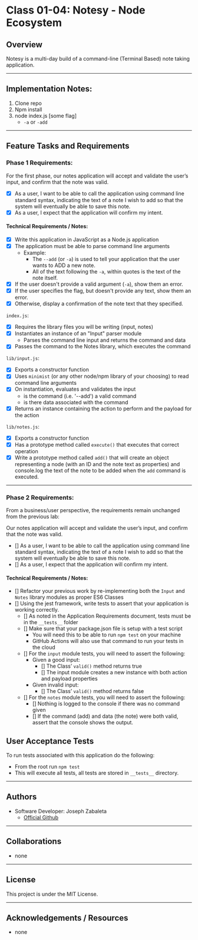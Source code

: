 # Class 01-04: Notesy - Node Ecosystem

## Overview
Notesy is a multi-day build of a command-line (Terminal Based) note taking application.

---

## Implementation Notes:
1. Clone repo
2. Npm install
3. node index.js [some flag]
    - `-a` or `-add`
---

## Feature Tasks and Requirements

### Phase 1 Requirements:
For the first phase, our notes application will accept and validate the user’s input, and confirm that the note was valid.
- [x] As a user, I want to be able to call the application using command line standard syntax, indicating the text of a note I wish to add so that the system will eventually be able to save this note.
- [x] As a user, I expect that the application will confirm my intent.

#### Technical Requirements / Notes:

- [x] Write this application in JavaScript as a Node.js application
- [x] The application must be able to parse command line arguments
    - Example:
        - The `--add` (or `-a`) is used to tell your application that the user wants to ADD a new note.
        - All of the text following the `-a`, within quotes is the text of the note itself.
- [x] If the user doesn't provide a valid argument (`-a`), show them an error.
- [x] If the user specifies the flag, but doesn't provide any text, show them an error.
- [x] Otherwise, display a confirmation of the note text that they specified.

`index.js`:
- [x] Requires the library files you will be writing (input, notes)
- [x] Instantiates an instance of an "Input" parser module
    - Parses the command line input and returns the command and data
- [x] Passes the command to the Notes library, which executes the command

`lib/input.js`:
- [x] Exports a constructor function
- [x] Uses `minimist` (or any other node/npm library of your choosing) to read command line arguments
- [x] On instantiation, evaluates and validates the input
    - is the command (i.e. '--add') a valid command
    - is there data associated with the command
- [x] Returns an instance containing the action to perform and the payload for the action

`lib/notes.js`:
- [x] Exports a constructor function
- [x] Has a prototype method called `execute()` that executes that correct operation
- [x] Write a prototype method called `add()` that will create an object representing a node (with an ID and the note text as properties) and console.log the text of the note to be added when the `add` command is executed.

---

### Phase 2 Requirements:

From a business/user perspective, the requirements remain unchanged from the previous lab:

Our notes application will accept and validate the user’s input, and confirm that the note was valid.
- [] As a user, I want to be able to call the application using command line standard syntax, indicating the text of a note I wish to add so that the system will eventually be able to save this note.
- [] As a user, I expect that the application will confirm my intent.

#### Technical Requirements / Notes:

- [] Refactor your previous work by re-implementing both the `Input` and `Notes` library modules as proper ES6 Classes
- [] Using the jest framework, write tests to assert that your application is working correctly.
    - [] As noted in the Application Requirements document, tests must be in the `__tests__` folder
    - [] Make sure that your package.json file is setup with a test script
        - You will need this to be able to run `npm test` on your machine
        - GitHub Actions will also use that command to run your tests in the cloud
    - [] For the `input` module tests, you will need to assert the following:
        - Given a good input:
            - [] The Class’ `valid()` method returns true
            - [] The input module creates a new instance with both action and payload properties
        - Given invalid input:
            - [] The Class’ `valid()` method returns false
    - [] For the `notes` module tests, you will need to assert the following:
        - [] Nothing is logged to the console if there was no command given
        - [] If the command (add) and data (the note) were both valid, assert that the console shows the output.

## User Acceptance Tests
To run tests associated with this application do the following:
- From the root run `npm test`
- This will execute all tests, all tests are stored in `__tests__` directory.

---

## Authors
- Software Developer: Joseph Zabaleta
  - [Official Github](https://github.com/joseph-zabaleta)

---

## Collaborations
- none

---

## License
This project is under the MIT License.

---

## Acknowledgements / Resources
- none
